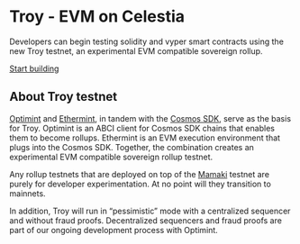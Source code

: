 # Troy - EVM on Celestia

Developers can begin testing solidity and vyper smart contracts
using the new Troy testnet, an experimental EVM compatible sovereign rollup.

[Start building](./troy-smart-contract-tutorial.md)

## About Troy testnet

[Optimint](https://github.com/celestiaorg/optimint) and
[Ethermint](https://docs.ethermint.zone/intro/overview.html), in tandem with the
[Cosmos SDK](https://github.com/cosmos/cosmos-sdk/), serve as the basis for
Troy. Optimint is an ABCI client for Cosmos SDK chains that enables them to become
rollups. Ethermint is an EVM execution environment that plugs into the Cosmos SDK.
Together, the combination creates an experimental EVM compatible sovereign rollup
testnet.

Any rollup testnets that are deployed on top of the [Mamaki](/nodes/mamaki-testnet)
testnet are purely for developer experimentation. At no point will they transition
to mainnets.

In addition, Troy will run in “pessimistic” mode with a centralized sequencer
and without fraud proofs. Decentralized sequencers and fraud proofs are part
of our ongoing development process with Optimint.
